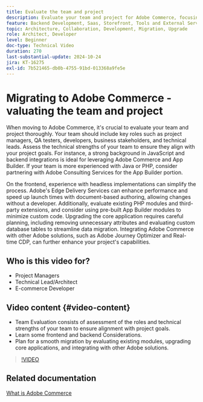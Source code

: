 ```yaml
---
title: Evaluate the team and project
description: Evaluate your team and project for Adobe Commerce, focusing on roles, technical strengths, frontend, and backend considerations for a successful migration.
feature: Backend Development, Saas, Storefront, Tools and External Services
topic: Architecture, Collaboration, Development, Migration, Upgrade
role: Architect, Developer
level: Beginner
doc-type: Technical Video
duration: 270
last-substantial-update: 2024-10-24
jira: KT-16275
exl-id: 7b521465-db0b-4755-91bd-013368a9fe5e
---
```

# Migrating to Adobe Commerce - valuating the team and project

When moving to Adobe Commerce, it's crucial to evaluate your team and project thoroughly. Your team should include key roles such as project managers, QA testers, developers, business stakeholders, and technical leads. Assess the technical strengths of your team to ensure they align with your project goals. For instance, a strong background in JavaScript and backend integrations is ideal for leveraging Adobe Commerce and App Builder. If your team is more experienced with Java or PHP, consider partnering with Adobe Consulting Services for the App Builder portion.

On the frontend, experience with headless implementations can simplify the process. Adobe's Edge Delivery Services can enhance performance and speed up launch times with document-based authoring, allowing changes without a developer. Additionally, evaluate existing PHP modules and third-party extensions, and consider using pre-built App Builder modules to minimize custom code. Upgrading the core application requires careful planning, including removing unnecessary attributes and evaluating custom database tables to streamline data migration. Integrating Adobe Commerce with other Adobe solutions, such as Adobe Journey Optimizer and Real-time CDP, can further enhance your project's capabilities.

## Who is this video for?

* Project Managers
* Technical Lead/Architect
* E-commerce Developer

## Video content {#video-content}

* Team Evaluation consists of assessment of the roles and technical strengths of your team to ensure alignment with project goals.
* Learn some frontend and backend Considerations.
* Plan for a smooth migration by evaluating existing modules, upgrading core applications, and integrating with other Adobe solutions.
 
>[!VIDEO](https://video.tv.adobe.com/v/3435682/?learn=on)

## Related documentation

[What is Adobe Commerce](https://experienceleague.adobe.com/en/docs/commerce-admin/start/about)
